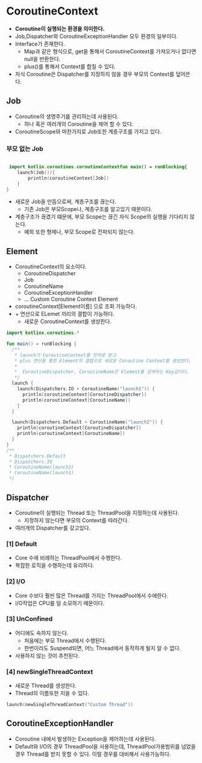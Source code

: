 # CoroutineContext
- **Coroutine이 실행되는 환경을 의미한다.**
- Job,Dispatcher와 CoroutineExceptionHandler 모두 환경의 일부이다.
- Interface가 존재한다.
  - Map과 같은 형식으로, get을 통해서 CoroutineContext를 가져오거나 없다면 null을 반환한다.
  - plus()를 통해서 Context를 합칠 수 있다.
- 자식 Coroutine은 Dispatcher를 지정하지 않을 경우 부모의 Context를 덮어쓴다.

## Job
- Coroutine의 생명주기를 관리하는데 사용된다.
  - 하나 혹은 여러개의 Coroutine을 제어 할 수 있다.
- CoroutineScope와 마찬가지로 Job또한 계층구조를 가지고 있다.

### 부모 없는 Job
```kotlin

 import kotlin.coroutines.coroutineContextfun main() = runBlocking{
    launch(Job()){
        println(coroutineContext[Job])
    }
}
```
- 새로운 Job을 만듬으로써, 계층구조를 끊는다. 
  - 기존 Job은 부모Scope나, 계층구조를 알고있기 때문이다.
- 계층구조가 끊겼기 떄문에, 부모 Scope는 끊긴 자식 Scope의 실행을 기다리지 않는다.
  - 예외 또한 형제나, 부모 Scope로 전파되지 않는다.

## Element
- CoroutineContext의 요소이다.
  - CoroutineDispatcher
  - Job
  - CoroutineName
  - CoroutineExceptionHandler
  - ... Custom Coroutine Context Element
- coroutineContext[Element이름] 으로 조회 가능하다.
- \+ 연산으로 ELemet 끼리의 결합이 가능하다.
  - 새로운 CoroutineContext를 생성한다.

```kotlin
import kotlinx.coroutines.*

fun main() = runBlocking {
  /**
   * launch가 CoroutineContext를 인자로 받고
   * plus 연산을 통한 Element의 결합으로 새로운 Coroutine Context를 생성한다.
   * 
   *  CoroutineDispatcher, CoroutineName은 Element를 검색하는 Key값이다.
   */
  launch {
    launch(Dispatchers.IO + CoroutineName("launch1")) {
      println(coroutineContext[CoroutineDispatcher])
      println(coroutineContext[CoroutineName])
    }
  }

  launch(Dispatchers.Default + CoroutineName("launch2")) {
    println(coroutineContext[CoroutineDispatcher])
    println(coroutineContext[CoroutineName])
  }
}
/**
 * Dispatchers.Default
 * Dispatchers.IO
 * CoroutineName(launch2)
 * CoroutineName(launch1)
 */
```


## Dispatcher
- Coroutine이 실행되는 Thread 또는 ThreadPool을 지정하는데 사용된다.
  - 지정하지 않는다면 부모의 Context를 따라간다.
- 여러개의 Dispatcher를 갖고있다.

### [1] Default
- Core 수에 비례하는 ThreadPool에서 수행한다.
- 복잡한 로직을 수행하는데 유리하다.

### [2] I/O
- Core 수보다 훨씬 많은 Thread를 가지는 ThreadPool에서 수애한다.
- I/O작업은 CPU를 덜 소모하기 때문이다.

### [3] UnConfined
- 어디에도 속하지 않는다.
  - 처음에는 부모 Thread에서 수행된다.
  - 한번이라도 Suspend되면, 어느 Thread에서 동작하게 될지 알 수 없다.
- 사용하지 않는 것이 추천된다.

### [4] newSingleThreadContext
- 새로운 Thread를 생성한다.
- Thread의 이름또한 지을 수 있다.
```kotlin
launch(newSingleThreadContext("Custom Thread"))
```

## CoroutineExceptionHandler
- Coroutine 내에서 발생하는 Exception을 제어하는데 사용된다.
- Default와 I/O의 경우 ThreadPool을 사용하는데, ThreadPool가용범위를 넘었을 경우 Thread를 받지 못할 수 있다. 이럴 경우를 대비해서 사용가능하다.
